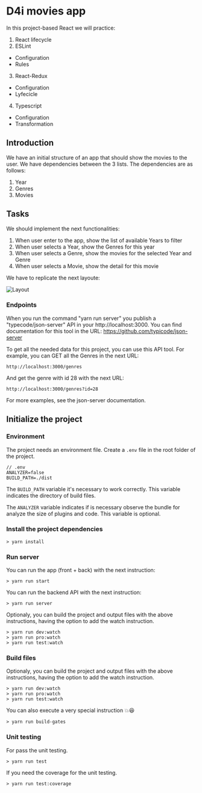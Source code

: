 # D4i movies app

In this project-based React we will practice:

1. React lifecycle
2. ESLint
- Configuration
- Rules
3. React-Redux
- Configuration
- Lyfecicle
4. Typescript
- Configuration
- Transformation
  

## Introduction

We have an initial structure of an app that should show the movies to the user. We have dependencies between the 3 lists. The dependencies are as follows:

1. Year
2. Genres
3. Movies

## Tasks

We should implement the next functionalities:

1. When user enter to the app, show the list of available Years to filter
2. When user selects a Year, show the Genres for this year
3. When user selects a Genre, show the movies for the selected Year and Genre
4. When user selects a Movie, show the detail for this movie

We have to replicate the next layoute:

![Layout](https://github.com/maestre19/d4i-movies-app/blob/master/LayoutMoviesApp.jpg "Layout")

### Endpoints

When you run the command "yarn run server" you publish a "typecode/json-server" API in your http://localhost:3000.
You can find documentation for this tool in the URL: https://github.com/typicode/json-server

To get all the needed data for this project, you can use this API tool.
For example, you can GET all the Genres in the next URL:
```
http://localhost:3000/genres
```
And get the genre with id 28 with the next URL:
```
http://localhost:3000/genres?id=28
```

For more examples, see the json-server documentation.
  
## Initialize the project

### Environment

The project needs an environment file. Create a `.env` file in the root folder of the project.

```
// .env
ANALYZER=false
BUILD_PATH=./dist
```

The `BUILD_PATH` variable it's necessary to work correctly.
This variable indicates the directory of build files.

The `ANALYZER` variable indicates if is necessary observe the bundle for analyze the size of plugins and code.
This variable is optional.

### Install the project dependencies
```
> yarn install
```

### Run server

You can run the app (front + back) with the next instruction:

```
> yarn run start
```

You can run the backend API with the next instruction:
```
> yarn run server
```

Optionaly, you can build the project and output files with the above instructions, having the option to add the watch instruction.

```
> yarn run dev:watch
> yarn run pro:watch
> yarn run test:watch
```
### Build files

Optionaly, you can build the project and output files with the above instructions, having the option to add the watch instruction.

```
> yarn run dev:watch
> yarn run pro:watch
> yarn run test:watch
```

You can also execute a very special instruction 💥😆 

```
> yarn run build-gates
```

### Unit testing
For pass the unit testing.

```
> yarn run test
```

If you need the coverage for the unit testing.
```
> yarn run test:coverage
```
